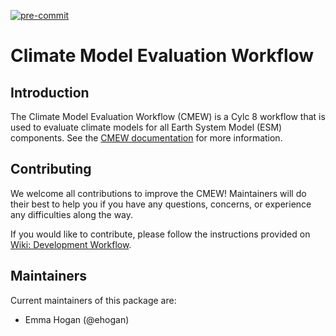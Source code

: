 [![pre-commit](https://img.shields.io/badge/pre--commit-enabled-brightgreen?logo=pre-commit&logoColor=white)](https://github.com/pre-commit/pre-commit)

# Climate Model Evaluation Workflow

## Introduction

The Climate Model Evaluation Workflow (CMEW) is a Cylc 8 workflow that is used
to evaluate climate models for all Earth System Model (ESM) components. See the
[CMEW documentation](https://www-hc/~esmval/cmew/cmew-latest/) for more
information.

## Contributing

We welcome all contributions to improve the CMEW! Maintainers will do their
best to help you if you have any questions, concerns, or experience any
difficulties along the way.

If you would like to contribute, please follow the instructions provided on
[Wiki: Development Workflow](https://github.com/MetOffice/CMEW/wiki/Development-Workflow).

## Maintainers

Current maintainers of this package are:

* Emma Hogan (@ehogan)
